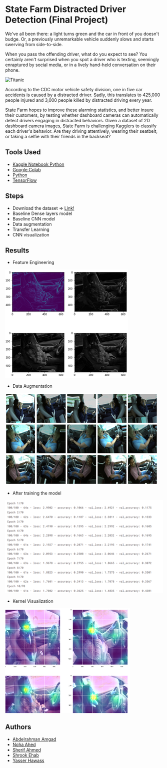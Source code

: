 # State Farm Distracted Driver Detection (Final Project)

We've all been there: a light turns green and the car in front of you doesn't budge. Or, a previously unremarkable vehicle suddenly slows and starts swerving from side-to-side.

When you pass the offending driver, what do you expect to see? You certainly aren't surprised when you spot a driver who is texting, seemingly enraptured by social media, or in a lively hand-held conversation on their phone.

<img src= "https://storage.googleapis.com/kaggle-competitions/kaggle/5048/media/drivers_statefarm.png" alt ="Titanic" style='width: 900px;height:300px'>

According to the CDC motor vehicle safety division, one in five car accidents is caused by a distracted driver. Sadly, this translates to 425,000 people injured and 3,000 people killed by distracted driving every year.

State Farm hopes to improve these alarming statistics, and better insure their customers, by testing whether dashboard cameras can automatically detect drivers engaging in distracted behaviors. Given a dataset of 2D dashboard camera images, State Farm is challenging Kagglers to classify each driver's behavior. Are they driving attentively, wearing their seatbelt, or taking a selfie with their friends in the backseat?

## Tools Used

* [Kaggle Notebook Python](https://jupyter.org/)
* [Google Colab](https://colab.research.google.com/)
* [Python](https://www.python.org/)
* [TensorFlow](https://www.tensorflow.org/)

## Steps

* Download the dataset => [Link!]( https://www.kaggle.com/c/state-farm-distracted-driver-detection)
* Baseline Dense layers model
* Baseline CNN model
* Data augmentation
* Transfer Learning
* CNN visualization

## Results

* Feature Engineering 

![](https://github.com/shrookehab/Deep-Learning/blob/main/Final%20Project/Picture2.png)

* Data Augmentation

![](https://github.com/shrookehab/Deep-Learning/blob/main/Final%20Project/Picture3.png)

* After training the model

![](https://github.com/shrookehab/Deep-Learning/blob/main/Final%20Project/Picture1.png)

* Kernel Visualization

![](https://github.com/shrookehab/Deep-Learning/blob/main/Final%20Project/Picture4.png)

## Authors 

* [Abdelrahman Amgad](https://github.com/AbdellrahmanAmgad)
* [Noha Ahed](https://github.com/nohaahed)
* [Sherif Ahmed]()
* [Shrook Ehab](https://github.com/shrookehab)  
* [Yasser Hawass](https://github.com/YasserHawass)

